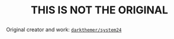 # <p align="center">THIS IS NOT THE ORIGINAL</p>


Original creator and work: [`darkthemer/system24`](https://github.com/darkthemer/system24)
